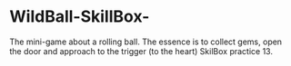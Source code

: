 # WildBall-SkillBox-
The mini-game about a rolling ball. The essence is to collect gems, open the door and approach to the trigger (to the heart)
SkilBox practice 13. 